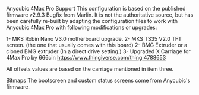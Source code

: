Anycubic 4Max Pro Support
This configuration is based on the published firmware v2.9.3 Bugfix from Marlin. It is not the authoritative source, but has been carefully re-built by adapting 
the configuration files to work with Anycubic 4Max Pro with following modifications or upgrades:

1- MKS Robin Nano V3.0 motherboard upgrade.
2- MKS TS35 V2.0 TFT screen. (the one that usually comes with this board)
2- BMG Extruder or a cloned BMG extruder (In a direct drive setting.)
3- Upgraded X Carriage for 4Max Pro by 666cin https://www.thingiverse.com/thing:4788653

All offsets values are based on the carriage mentioned in item three.

Bitmaps
The bootscreen and custom status screens come from Anycubic's firmware.
